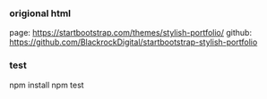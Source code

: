 
### origional html
page: https://startbootstrap.com/themes/stylish-portfolio/
github: https://github.com/BlackrockDigital/startbootstrap-stylish-portfolio

### test
npm install
npm test
